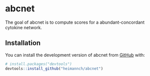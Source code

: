 
<!-- README.md is generated from README.Rmd. Please edit that file -->

# abcnet

<!-- badges: start -->

<!-- badges: end -->

The goal of abcnet is to compute scores for a abundant-concordant
cytokine network.

## Installation

You can install the development version of abcnet from
[GitHub](https://github.com/) with:

``` r
# install.packages("devtools")
devtools::install_github("heimannch/abcnet")
```
